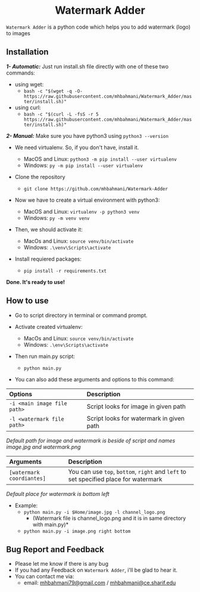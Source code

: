 <h1 align="center">Watermark Adder</h1>

`Watermark Adder` is a python code which helps you to add watermark (logo) to images

## Installation
***1- Automatic:***
Just run install.sh file directly with one of these two commands:
   - using wget:
     * `bash -c "$(wget -q -O- https://raw.githubusercontent.com/mhbahmani/Watermark_Adder/master/install.sh)"`
   - using curl:
     * `bash -c "$(curl -L -fsS -r 5 https://raw.githubusercontent.com/mhbahmani/Watermark_Adder/master/install.sh)"`

***2- Manual:***
Make sure you have python3 using `python3 --version`
- We need virtualenv. So, if you don't have, install it.
  - MacOS and Linux: `python3 -m pip install --user virtualenv`
  - Windows: `py -m pip install --user virtualenv`

- Clone the repository
  - `git clone https://github.com/mhbahmani/Watermark-Adder`

- Now we have to create a virtual environment with python3:
  - MacOS and Linux: `virtualenv -p python3 venv`
  - Windows: `py -m venv venv`

- Then, we should activate it:
  - MacOs and Linux: `source venv/bin/activate`
  - Windows: `.\venv\Scripts\activate`

- Install requiered packages:
  - `pip install -r requirements.txt`

**Done. It's ready to use!**

## How to use
- Go to script directory in terminal or command prompt.

- Activate created virtualenv:
  * MacOs and Linux: `source venv/bin/activate`
  * Windows: `.\env\Scripts\activate`
 
- Then run main.py script:
  * `python main.py`

- You can also add these arguments and options to this command:

| **Options**                       | **Description**                                       |
|:----------------------------------|:------------------------------------------------------|
|`-i <main image file path>`        | Script looks for image in given path                  |
|`-l <watermark file path>`         | Script looks for watermark in given path              |

*Default path for image and watermark is beside of script and names image.jpg and watermark.png*

| **Arguments**                     | **Description**                                       |
|:----------------------------------|:------------------------------------------------------|
|`[watermark coordiantes]`          | You can use `top`, `bottom`, `right` and `left` to set specified place for watermark                                                               |

*Default place for watermark is bottom left*

- Example:
  - `python main.py -i $Home/image.jpg -l channel_logo.png`
     * (Watermark file is channel_logo.png and it is in same directory with main.py)*
  -  `python main.py -i image.png right bottom`
  
## Bug Report and Feedback
 * Please let me know if there is any bug
 * If you had any Feedback on `Watermark Adder`, i'll be glad to hear it.
 * You can contact me via:
   * email: mhbahmani79@gmail.com / mhbahmani@ce.sharif.edu
